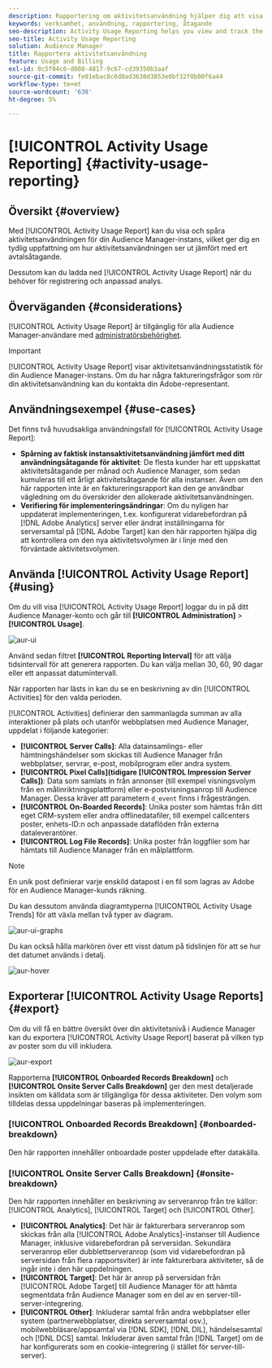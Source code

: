 ```yaml
---
description: Rapportering om aktivitetsanvändning hjälper dig att visa och spåra aktivitetsanvändningen för din Audience Manager-instans, så att du kan jämföra den faktiska användningen med ditt avtalsenliga åtagande.
keywords: verksamhet, användning, rapportering, åtagande
seo-description: Activity Usage Reporting helps you view and track the activity usage for your Audience Manager instance, so you can compare your actual usage to your contractual commitment.
seo-title: Activity Usage Reporting
solution: Audience Manager
title: Rapportera aktivitetsanvändning
feature: Usage and Billing
exl-id: 0c5f04c6-d008-4817-9c67-cd39350b3aaf
source-git-commit: fe01ebac8c0d0ad3630d3853e0bf32f0b00f6a44
workflow-type: tm+mt
source-wordcount: '638'
ht-degree: 5%

---
```


# [!UICONTROL Activity Usage Reporting] {#activity-usage-reporting}

## Översikt {#overview}

Med [!UICONTROL Activity Usage Report] kan du visa och spåra aktivitetsanvändningen för din Audience Manager-instans, vilket ger dig en tydlig uppfattning om hur aktivitetsanvändningen ser ut jämfört med ert avtalsåtagande.

Dessutom kan du ladda ned [!UICONTROL Activity Usage Report] när du behöver för registrering och anpassad analys.

## Överväganden {#considerations}

[!UICONTROL Activity Usage Report] är tillgänglig för alla Audience Manager-användare med [administratörsbehörighet](edit-account-settings.md).

>[!IMPORTANT]
>
>[!UICONTROL Activity Usage Report] visar aktivitetsanvändningsstatistik för din Audience Manager-instans. Om du har några faktureringsfrågor som rör din aktivitetsanvändning kan du kontakta din Adobe-representant.

## Användningsexempel {#use-cases}

Det finns två huvudsakliga användningsfall för [!UICONTROL Activity Usage Report]:

* **Spårning av faktisk instansaktivitetsanvändning jämfört med ditt användningsåtagande för aktivitet**: De flesta kunder har ett uppskattat aktivitetsåtagande per månad och Audience Manager, som sedan kumuleras till ett årligt aktivitetsåtagande för alla instanser. Även om den här rapporten inte är en faktureringsrapport kan den ge användbar vägledning om du överskrider den allokerade aktivitetsanvändningen.
* **Verifiering för implementeringsändringar**: Om du nyligen har uppdaterat implementeringen, t.ex. konfigurerat vidarebefordran på [!DNL Adobe Analytics] server eller ändrat inställningarna för serversamtal på [!DNL Adobe Target] kan den här rapporten hjälpa dig att kontrollera om den nya aktivitetsvolymen är i linje med den förväntade aktivitetsvolymen.

## Använda [!UICONTROL Activity Usage Report] {#using}

Om du vill visa [!UICONTROL Activity Usage Report] loggar du in på ditt Audience Manager-konto och går till **[!UICONTROL Administration]** > **[!UICONTROL Usage]**.

![aur-ui](assets/aur-ui.png)

Använd sedan filtret **[!UICONTROL Reporting Interval]** för att välja tidsintervall för att generera rapporten. Du kan välja mellan 30, 60, 90 dagar eller ett anpassat datumintervall.

När rapporten har lästs in kan du se en beskrivning av din [!UICONTROL Activities] för den valda perioden.

[!UICONTROL Activities] definierar den sammanlagda summan av alla interaktioner på plats och utanför webbplatsen med Audience Manager, uppdelat i följande kategorier:

* **[!UICONTROL Server Calls]**: Alla datainsamlings- eller hämtningshändelser som skickas till Audience Manager från webbplatser, servrar, e-post, mobilprogram eller andra system.
* **[!UICONTROL Pixel Calls](tidigare [!UICONTROL Impression Server Calls])**: Data som samlats in från annonser (till exempel visningsvolym från en målinriktningsplattform) eller e-postvisningsanrop till Audience Manager. Dessa kräver att parametern `d_event` finns i frågesträngen.
* **[!UICONTROL On-Boarded Records]**: Unika poster som hämtas från ditt eget CRM-system eller andra offlinedatafiler, till exempel callcenters poster, enhets-ID:n och anpassade dataflöden från externa dataleverantörer.
* **[!UICONTROL Log File Records]**: Unika poster från loggfiler som har hämtats till Audience Manager från en målplattform.

>[!NOTE]
>
>En unik post definierar varje enskild datapost i en fil som lagras av Adobe för en Audience Manager-kunds räkning.

Du kan dessutom använda diagramtyperna [!UICONTROL Activity Usage Trends] för att växla mellan två typer av diagram.

![aur-ui-graphs](assets/aur-ui-graphs.png)

Du kan också hålla markören över ett visst datum på tidslinjen för att se hur det datumet används i detalj.

![aur-hover](assets/aur-hover.png)

## Exporterar [!UICONTROL Activity Usage Reports] {#export}

Om du vill få en bättre översikt över din aktivitetsnivå i Audience Manager kan du exportera [!UICONTROL Activity Usage Report] baserat på vilken typ av poster som du vill inkludera.

![aur-export](assets/aur-export.png)

Rapporterna **[!UICONTROL Onboarded Records Breakdown]** och **[!UICONTROL Onsite Server Calls Breakdown]** ger den mest detaljerade insikten om källdata som är tillgängliga för dessa aktiviteter. Den volym som tilldelas dessa uppdelningar baseras på implementeringen.

### [!UICONTROL Onboarded Records Breakdown] {#onboarded-breakdown}

Den här rapporten innehåller onboardade poster uppdelade efter datakälla.

### [!UICONTROL Onsite Server Calls Breakdown] {#onsite-breakdown}

Den här rapporten innehåller en beskrivning av serveranrop från tre källor: [!UICONTROL Analytics], [!UICONTROL Target] och [!UICONTROL Other].

* **[!UICONTROL Analytics]**: Det här är fakturerbara serveranrop som skickas från alla [!UICONTROL Adobe Analytics]-instanser till Audience Manager, inklusive vidarebefordran på serversidan. Sekundära serveranrop eller dubblettserveranrop (som vid vidarebefordran på serversidan från flera rapportsviter) är inte fakturerbara aktiviteter, så de ingår inte i den här uppdelningen.
* **[!UICONTROL Target]**: Det här är anrop på serversidan från [!UICONTROL Adobe Target] till Audience Manager för att hämta segmentdata från Audience Manager som en del av en server-till-server-integrering.
* **[!UICONTROL Other]**: Inkluderar samtal från andra webbplatser eller system (partnerwebbplatser, direkta serversamtal osv.), mobilwebbläsare/appsamtal via [!DNL SDK], [!DNL DIL], händelsesamtal och [!DNL DCS] samtal. Inkluderar även samtal från [!DNL Target] om de har konfigurerats som en cookie-integrering (i stället för server-till-server).
